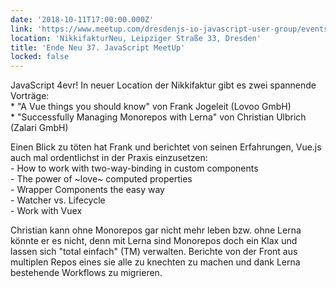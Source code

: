 ```yaml
---
date: '2018-10-11T17:00:00.000Z'
link: 'https://www.meetup.com/dresdenjs-io-javascript-user-group/events/xjdvpnyxnbpb/'
location: 'NikkifakturNeu, Leipziger Straße 33, Dresden'
title: 'Ende Neu 37. JavaScript MeetUp'
locked: false
---
```

JavaScript 4evr! In neuer Location der Nikkifaktur gibt es zwei spannende Vorträge:  
\* "A Vue things you should know" von Frank Jogeleit (Lovoo GmbH)  
\* "Successfully Managing Monorepos with Lerna" von Christian Ulbrich (Zalari GmbH)

Einen Blick zu töten hat Frank und berichtet von seinen Erfahrungen, Vue.js auch mal ordentlichst in der Praxis einzusetzen:  
\- How to work with two-way-binding in custom components  
\- The power of \~love\~ computed properties  
\- Wrapper Components the easy way  
\- Watcher vs. Lifecycle  
\- Work with Vuex

Christian kann ohne Monorepos gar nicht mehr leben bzw. ohne Lerna könnte er es nicht, denn mit Lerna sind Monorepos doch ein Klax und lassen sich "total einfach" (TM) verwalten. Berichte von der Front aus multiplen Repos eines sie alle zu knechten zu machen und dank Lerna bestehende Workflows zu migrieren.
